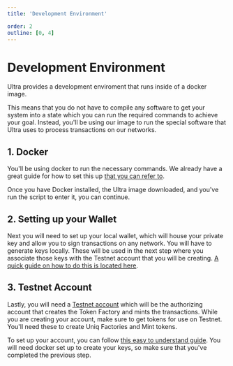 ```yaml
---
title: 'Development Environment'

order: 2
outline: [0, 4]
---
```


# Development Environment

Ultra provides a development enviroment that runs inside of a docker image.

This means that you do not have to compile any software to get your system into a state which you can run the required commands to achieve your goal. Instead, you'll be using our image to run the special software that Ultra uses to process transactions on our networks.

## 1. Docker

You'll be using docker to run the necessary commands. We already have a great guide for how to set this up [that you can refer to](../../../tutorials/general/docker/getting-started.md).

Once you have Docker installed, the Ultra image downloaded, and you've run the script to enter it, you can continue.

## 2. Setting up your Wallet

Next you will need to set up your local wallet, which will house your private key and allow you to sign transactions on any network. You will have to generate keys locally. These will be used in the next step where you associate those keys with the Testnet account that you will be creating. [A quick guide on how to do this is located here](../../../tutorials/general/basics/creating-a-wallet.md).

## 3. Testnet Account

Lastly, you will need a [Testnet account](https://faucet.testnet.app.ultra.io/) which will be the authorizing account that creates the Token Factory and mints the transactions. While you are creating your account, make sure to get tokens for use on Testnet. You'll need these to create Uniq Factories and Mint tokens.

To set up your account, you can follow [this easy to understand guide](../../../tutorials/general/basics/create-a-testnet-account.md). You will need docker set up to create your keys, so make sure that you've completed the previous step.
